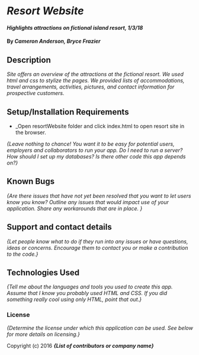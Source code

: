 # _Resort Website_

#### _Highlights attractions on fictional island resort, 1/3/18_

#### By _**Cameron Anderson, Bryce Frazier**_

## Description

_Site offers an overview of the attractions at the fictional resort. We used html and css to stylize the pages. We provided lists of accommodations, travel arrangements, activities, pictures, and contact information for prospective customers._

## Setup/Installation Requirements

* _Open resortWebsite folder and click index.html to open resort site in the browser.

_{Leave nothing to chance! You want it to be easy for potential users, employers and collaborators to run your app. Do I need to run a server? How should I set up my databases? Is there other code this app depends on?}_

## Known Bugs

_{Are there issues that have not yet been resolved that you want to let users know you know?  Outline any issues that would impact use of your application.  Share any workarounds that are in place. }_

## Support and contact details

_{Let people know what to do if they run into any issues or have questions, ideas or concerns.  Encourage them to contact you or make a contribution to the code.}_

## Technologies Used

_{Tell me about the languages and tools you used to create this app. Assume that I know you probably used HTML and CSS. If you did something really cool using only HTML, point that out.}_

### License

*{Determine the license under which this application can be used.  See below for more details on licensing.}*

Copyright (c) 2016 **_{List of contributors or company name}_**

